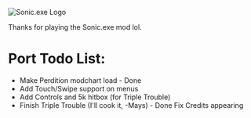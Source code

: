 ![Sonic.exe Logo](assets/preload/images/logo.png)

Thanks for playing the Sonic.exe mod lol.

# Port Todo List:
* Make Perdition modchart load - Done
* Add Touch/Swipe support on menus
* Add Controls and 5k hitbox (for Triple Trouble)
* Finish Triple Trouble (I'll cook it, -Mays) - Done
Fix Credits appearing
